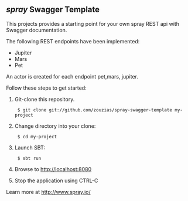 ## _spray_ Swagger Template

This projects provides a starting point for your own spray REST api with Swagger documentation.

The following REST endpoints have been implemented:

* Jupiter
* Mars
* Pet

An actor is created for each endpoint pet,mars, jupiter.

Follow these steps to get started:

1. Git-clone this repository.

        $ git clone git://github.com/zouzias/spray-swagger-template my-project

2. Change directory into your clone:

        $ cd my-project

3. Launch SBT:

        $ sbt run
        
4. Browse to [http://localhost:8080](http://localhost:8080/)

5. Stop the application using CTRL-C


Learn more at http://www.spray.io/
